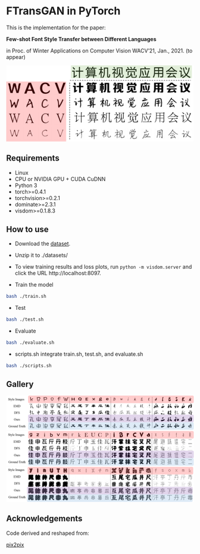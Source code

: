# FTransGAN in PyTorch

This is the implementation for the paper:

**Few-shot Font Style Transfer between Different Languages**

in Proc. of Winter Applications on Computer Vision WACV’21, Jan., 2021. (to appear)

<div  align="center">    
<img src="images/application.png" width="600">
</div>

    
## Requirements

* Linux
* CPU or NVIDIA GPU + CUDA CuDNN
* Python 3
* torch>=0.4.1
* torchvision>=0.2.1
* dominate>=2.3.1
* visdom>=0.1.8.3

## How to use

- Download the [dataset](https://drive.google.com/file/d/1XJppxR00pyk5xG-64Ia_BF12XSxeZgfa/view?usp=sharing  "https://drive.google.com/file/d/1XJppxR00pyk5xG-64Ia_BF12XSxeZgfa/view?usp=sharing").
- Unzip it to ./datasets/
- To view training results and loss plots, run `python -m visdom.server` and click the URL http://localhost:8097.

- Train the model
```bash
bash ./train.sh
```
- Test
```bash
bash ./test.sh
```

- Evaluate
```bash
bash ./evaluate.sh
```

- scripts.sh integrate train.sh, test.sh, and evaluate.sh
```bash
bash ./scripts.sh
```
## Gallery
<img src="images/res_1.png">
<img src="images/res_2.png">
<img src="images/res_3.png">


## Acknowledgements

Code derived and reshaped from:

[pix2pix](https://github.com/junyanz/pytorch-CycleGAN-and-pix2pix "https://github.com/junyanz/pytorch-CycleGAN-and-pix2pix")